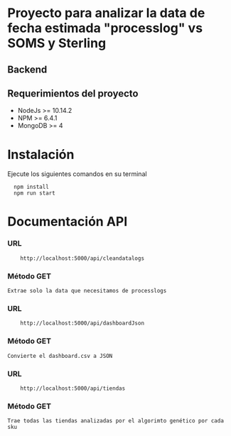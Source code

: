 # Proyecto para analizar la data de fecha estimada "processlog" vs SOMS y Sterling

## Backend

## Requerimientos del proyecto
- NodeJs >= 10.14.2
- NPM >= 6.4.1
- MongoDB >= 4

# Instalación

Ejecute los siguientes comandos en su terminal

```
  npm install
  npm run start
```

# Documentación API

### URL

```
    http://localhost:5000/api/cleandatalogs
```

### Método GET

```
Extrae solo la data que necesitamos de processlogs
```
### URL

```
    http://localhost:5000/api/dashboardJson
```

### Método GET

```
Convierte el dashboard.csv a JSON
```

### URL
```
    http://localhost:5000/api/tiendas
```
### Método GET
```
Trae todas las tiendas analizadas por el algorimto genético por cada sku

